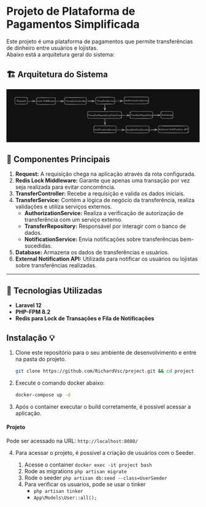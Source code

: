 # Projeto de Plataforma de Pagamentos Simplificada

Este projeto é uma plataforma de pagamentos que permite transferências de dinheiro entre usuários e lojistas.  
Abaixo está a arquitetura geral do sistema:

## 🏗️ Arquitetura do Sistema

![Arquitetura](docs/images/architecture.png)

## 🔧 Componentes Principais

1. **Request:** A requisição chega na aplicação através da rota configurada.
2. **Redis Lock Middleware:** Garante que apenas uma transação por vez seja realizada para evitar concorrência.
3. **TransferController:** Recebe a requisição e valida os dados iniciais.
4. **TransferService:** Contém a lógica de negócio da transferência, realiza validações e utiliza serviços externos.
   - **AuthorizationService:** Realiza a verificação de autorização de transferência com um serviço externo.
   - **TransferRepository:** Responsável por interagir com o banco de dados.
   - **NotificationService:** Envia notificações sobre transferências bem-sucedidas. 
5. **Database:** Armazena os dados de transferências e usuários.
6. **External Notification API:** Utilizada para notificar os usuários ou lojistas sobre transferências realizadas.

---

## 🚀 Tecnologias Utilizadas
- **Laravel 12**
- **PHP-FPM 8.2**
- **Redis para Lock de Transações e Fila de Notificações**

## Instalação 💡

1. Clone este repositório para o seu ambiente de desenvolvimento e entre na pasta do projeto.

   ```bash
   git clone https://github.com/RichardVsc/project.git && cd project

2. Execute o comando docker abaixo:
   ```bash
   docker-compose up -d

3. Após o container executar o build corretamente, é possível acessar a aplicação.

#### Projeto
Pode ser acessado na URL: `http://localhost:8080/`

4. Para acessar o projeto, é possivel a criação de usuários com o Seeder.

   1. Acesse o container `docker exec -it project bash`
   2. Rode as migrations `php artisan migrate`
   3. Rode o seeder `php artisan db:seed --class=UserSeeder`
   4. Para verificar os usuarios, pode se usar o tinker
         - `php artisan tinker`
         - `App\Models\User::all();`
